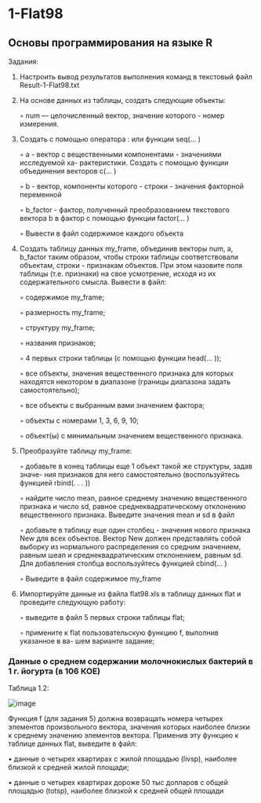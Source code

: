 # 1-Flat98

## Основы программирования на языке R
Задания:
1. Настроить вывод результатов выполнения команд в текстовый файл Result-1-Flat98.txt
2. На основе данных из таблицы, создать следующие объекты: 

    ◦ num	— целочисленный вектор, значение которого - номер измерения.

3. Создать с помощью оператора : или функции seq(... )
	
    ◦ а - вектор с вещественными компонентами - значениями исследуемой ха- рактеристики. Создать с помощью функции объединения векторов с(... )
 
    ◦ b - вектор, компоненты которого - строки - значения факторной переменной
  
    ◦ b_factor - фактор, полученный преобразованием текстового вектора b в фактор с помощью функции factor(... )
  
    ◦ Вывести в файл содержимое каждого объекта
   
4. Создать таблицу данных my_frame, объединив векторы num, а, b_factor таким образом, чтобы строки таблицы соответствовали объектам, строки - признакам объектов. При этом назовите поля таблицы (т.е. признаки) на свое усмотрение, исходя из их содержательного смысла. Вывести в файл:

    ◦ содержимое my_frame;

    ◦ размерность my_frame;

    ◦ структуру my_frame;

    ◦ названия признаков;

    ◦ 4 первых строки таблицы (с помощью функции head(... ));

    ◦ все объекты, значения вещественного признака для которых находятся некотором в диапазоне (границы диапазона задать самостоятельно);

    ◦ все объекты с выбранным вами значением фактора;

    ◦ объекты с номерами 1, 3, 6, 9, 10;

    ◦ объект(ы) с минимальным значением вещественного признака.


5. Преобразуйте таблицу my_frame:
 
    ◦ добавьте в конец таблицы еще 1 объект такой же структуры, задав значе-
ния признаков для него самостоятельно (воспользуйтесь функцией rbind(. . . ))
  
    ◦ найдите число mean, равное среднему значению вещественного признака и число sd, равное среднеквадратическому отклонению вещественного признака. Выведите значения mean и sd в файл
  
    ◦ добавьте в таблицу еще один столбец - значения нового признака New для всех объектов. Вектор New должен представлять собой выборку из нормального распределения со средним значением, равным шеап и среднеквадратическим отклонением, равным sd. Для добавления столбца воспользуйтесь функцией cbind(... )
  
    ◦ Выведите в файл содержимое my_frame

6. Импортируйте данные из файла flat98.xls в таблищу данных flat и проведите следующую работу:

    ◦ выведите в файл 5 первых строки таблицы flat;

    ◦ примените к flat пользовательскую функцию f, выполнив указанное в ва- шем варианте задание;


### Данные о среднем содержании молочнокислых бактерий в 1 г. йогурта (в 106 КОЕ)
Таблица 1.2:

![image](https://github.com/user-attachments/assets/dd5c1365-4ca5-4fa5-b83b-8fea13b14227)

Функция f (для задания 5) должна возвращать номера четырех элементов произвольного вектора, значения которых наиболее близки к среднему значению элементов вектора. Применив эту функцию к таблице данных flat, выведите в файл:

  • данные о четырех квартирах с жилой площадью (livsp), наиболее близкой к средней жилой площади;

  • данные о четырех квартирах дороже 50 тыс долларов с общей площадью (totsp), наиболее близкой к средней общей площади

